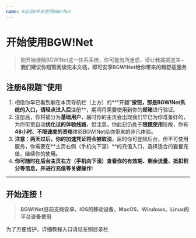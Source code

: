 ```yaml
---
name: #必读#开始使用BGW!Net
---
```


# 开始使用BGW!Net

> 刚开始接触BGW!Net这一体系系统，你可能有所迷惑，请让我娓娓道来~ **我们建议你短暂阅读完本文档，即可安享BGW!Net给你带来的超舒适服务**

## 注册&限題™使用
1. 相信你早已看到躺在本页导航栏（上方）的**“开翻”**按钮，那是BGW!Net系统的入口，请轻点进入后**注册**，期间将需要使用到你的**邮箱**进行验证。
2. 注册后，你将被分为**基础用户**，届时你的主页会出现我们早已为你准备好的，为你带宽自动**优化过的体验线路**，但注意，你此刻仍处于**限題使用**阶段，你有**48小时、不限速度的资格**体验BGW!Net给你带来的非凡体验。
3. **注意：**两天过后，你的**加速凭证将会被取消**，届时你可登陆后台，但不可使用服务，你需要在**主页右侧（手机向下滚）**的充值入口，选择适合的套餐充值，继续你的使用。
4. **你可随时在后台主页右方（手机向下滚）查看你的有效期、剩余流量、抵扣积分等信息，并进行充值等关键操作**!

----------

## 开始连接！

> **BGW!Net目前支持安卓、IOS的移动设备，MacOS、Windows、Linux的平台设备使用**

为了方便维护，详细教程入口请见左侧目录栏
